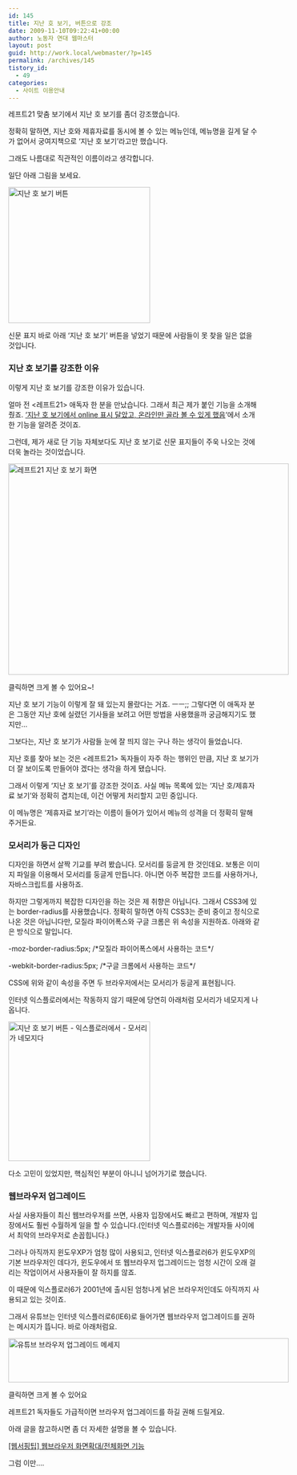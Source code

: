 ```yaml
---
id: 145
title: 지난 호 보기, 버튼으로 강조
date: 2009-11-10T09:22:41+00:00
author: 노동자 연대 웹마스터
layout: post
guid: http://work.local/webmaster/?p=145
permalink: /archives/145
tistory_id:
  - 49
categories:
  - 사이트 이용안내
---
```

레프트21 맞춤 보기에서 지난 호 보기를 좀더 강조했습니다.

정확히 말하면, 지난 호와 제휴자료를 동시에 볼 수 있는 메뉴인데, 메뉴명을 길게 달 수가 없어서 궁여지책으로 ‘지난 호 보기’라고만 했습니다.

그래도 나름대로 직관적인 이름이라고 생각합니다.

일단 아래 그림을 보세요.

<img src="http://work.local/webmaster/wp-content/uploads/1/cfile25.uf.1407F0564D08472A1FF7E1.jpg" class="aligncenter" width="283" height="271" alt="지난 호 보기 버튼" />

신문 표지 바로 아래 ‘지난 호 보기’ 버튼을 넣었기 때문에 사람들이 못 찾을 일은 없을 것입니다.

### 지난 호 보기를 강조한 이유

이렇게 지난 호 보기를 강조한 이유가 있습니다.

얼마 전 <레프트21> 애독자 한 분을 만났습니다. 그래서 최근 제가 붙인 기능을 소개해 줬죠. <a target="_blank" href="http://work.local/webmaster/webmaster/48" class="broken_link">‘지난 호 보기에서 online 표시 달았고, 온라인만 골라 볼 수 있게 했음</a>‘에서 소개한 기능을 알려준 것이죠.

그런데, 제가 새로 단 기능 자체보다도 지난 호 보기로 신문 표지들이 주욱 나오는 것에 더욱 놀라는 것이었습니다.

<div style="width: 570px" class="wp-caption aligncenter">
  <img src="http://work.local/webmaster/wp-content/uploads/1/cfile6.uf.160515564D08472A212958.jpg" width="560" height="421" alt="레프트21 지난 호 보기 화면" />
  
  <p class="wp-caption-text">
    클릭하면 크게 볼 수 있어요~!
  </p>
</div>

지난 호 보기 기능이 이렇게 잘 돼 있는지 몰랐다는 거죠. ㅡㅡ;; 그렇다면 이 애독자 분은 그동안 지난 호에 실렸던 기사들을 보려고 어떤 방법을 사용했을까 궁금해지기도 했지만&#8230;

그보다는, 지난 호 보기가 사람들 눈에 잘 띄지 않는 구나 하는 생각이 들었습니다.

지난 호를 찾아 보는 것은 <레프트21> 독자들이 자주 하는 행위인 만큼, 지난 호 보기가 더 잘 보이도록 만들어야 겠다는 생각을 하게 됐습니다.

그래서 이렇게 ‘지난 호 보기’를 강조한 것이죠. 사실 메뉴 목록에 있는 ‘지난 호/제휴자료 보기’와 정확히 겹치는데, 이건 어떻게 처리할지 고민 중입니다.

이 메뉴명은 ‘제휴자료 보기’라는 이름이 들어가 있어서 메뉴의 성격을 더 정확히 말해 주거든요.

### 모서리가 둥근 디자인

디자인을 하면서 살짝 기교를 부려 봤습니다. 모서리를 둥글게 한 것인데요. 보통은 이미지 파일을 이용해서 모서리를 둥글게 만듭니다. 아니면 아주 복잡한 코드를 사용하거나, 자바스크립트를 사용하죠.

하지만 그렇게까지 복잡한 디자인을 하는 것은 제 취향은 아닙니다. 그래서 CSS3에 있는 border-radius를 사용했습니다. 정확히 말하면 아직 CSS3는 준비 중이고 정식으로 나온 것은 아닙니다만, 모질라 파이어폭스와 구글 크롬은 위 속성을 지원하죠. 아래와 같은 방식으로 말입니다.

-moz-border-radius:5px; /\*모질라 파이어폭스에서 사용하는 코드\*/

-webkit-border-radius:5px; /\*구글 크롬에서 사용하는 코드\*/

CSS에 위와 같이 속성을 주면 두 브라우저에서는 모서리가 둥글게 표현됩니다.

인터넷 익스플로러에서는 작동하지 않기 때문에 당연히 아래처럼 모서리가 네모지게 나옵니다.

<img src="http://work.local/webmaster/wp-content/uploads/1/cfile3.uf.13600A4B4D08472A0AEF47.jpg" class="aligncenter" width="283" height="278" alt="지난 호 보기 버튼 - 익스플로러에서 - 모서리가 네모지다" />

다소 고민이 있었지만, 핵심적인 부분이 아니니 넘어가기로 했습니다.

### 웹브라우저 업그레이드

사실 사용자들이 최신 웹브라우저를 쓰면, 사용자 입장에서도 빠르고 편하며, 개발자 입장에서도 훨씬 수월하게 일을 할 수 있습니다.(인터넷 익스플로러6는 개발자들 사이에서 최악의 브라우저로 손꼽힙니다.)

그러나 아직까지 윈도우XP가 엄청 많이 사용되고, 인터넷 익스플로러6가 윈도우XP의 기본 브라우저인 데다가, 윈도우에서 또 웹브라우저 업그레이드는 엄청 시간이 오래 걸리는 작업이어서 사용자들이 잘 하지를 않죠.

이 때문에 익스플로러6가 2001년에 출시된 엄청나게 낡은 브라우저인데도 아직까지 사용되고 있는 것이죠.

그래서 유튜브는 인터넷 익스플러로6(IE6)로 들어가면 웹브라우저 업그레이드를 권하는 메시지가 뜹니다. 바로 아래처럼요.

<div style="width: 570px" class="wp-caption aligncenter">
  <img src="http://work.local/webmaster/wp-content/uploads/1/cfile6.uf.1867614A4D08472A0695BF.jpg" width="560" height="88" alt="유튜브 브라우저 업그레이드 메세지" />
  
  <p class="wp-caption-text">
    클릭하면 크게 볼 수 있어요
  </p>
</div>

레프트21 독자들도 가급적이면 브라우저 업그레이드를 하길 권해 드릴게요.

아래 글을 참고하시면 좀 더 자세한 설명을 볼 수 있습니다.

<a href="http://work.local/webmaster/webmaster/26" class="entry-title broken_link" rel="bookmark" title="[웹서핑팁] 웹브라우저 화면확대/전체화면 기능">[웹서핑팁] 웹브라우저 화면확대/전체화면 기능</a>

그럼 이만&#8230;.